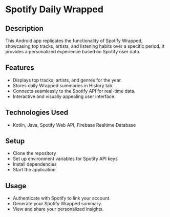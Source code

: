 # Spotify Daily Wrapped

## Description
This Android app replicates the functionality of Spotify Wrapped, showcasing top tracks, artists, and listening habits over a specific period. It provides a personalized experience based on Spotify user data.
## Features
- Displays top tracks, artists, and genres for the year.
- Stores daily Wrapped summaries in History tab.
- Connects seamlessly to the Spotify API for real-time data.
- Interactive and visually appealing user interface.
## Technologies Used
- Kotlin, Java, Spotify Web API, Firebase Realtime Database
## Setup
- Clone the repository
- Set up environment variables for Spotify API keys
- Install dependencies
- Start the application
## Usage
- Authenticate with Spotify to link your account.
- Generate your Spotify Wrapped summary.
- View and share your personalized insights.
